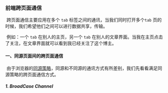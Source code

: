### 前端跨页面通信

​		跨页面通信主要应用在多个 `tab` 标签之间的通讯，当我们同时打开多个`tab` 页的时候，我们希望他们之间可以进行数据共享，传输。

​		例如：一个 `tab` 在别人的主页，另一个 `tab` 在别人的文章界面。当我在主页点击了关注，在文章界面就可以看到我已经关注了这个博主。



#### 一、同源页面间的跨页面通信

​		由于浏览器的[同源策略](https://developer.mozilla.org/zh-CN/docs/Web/Security/Same-origin_policy)，同源和不同源的通讯方式有所差别，我们先看看满足同源策略的跨页面通信方式。

##### 1. BroadCase Channel





